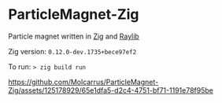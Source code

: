 # ParticleMagnet-Zig

Particle magnet written in [Zig](https://github.com/ziglang/zig) and [Raylib](https://github.com/raysan5/raylib)

Zig version: `0.12.0-dev.1735+bece97ef2`

To run: ```> zig build run```

https://github.com/Molcarrus/ParticleMagnet-Zig/assets/125178929/65e1dfa5-d2c4-4751-bf71-1191e78f95be

